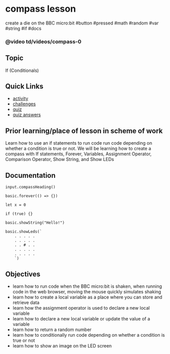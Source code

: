 # compass lesson

create a die on the BBC micro:bit #button #pressed #math #random #var #string #if #docs

### @video td/videos/compass-0

## Topic

If (Conditionals)

## Quick Links

* [activity](/microbit/lessons/compass/activity)
* [challenges](/microbit/lessons/compass/challenges)
* [quiz](/microbit/lessons/compass/quiz)
* [quiz answers](/microbit/lessons/compass/quiz-answers)

## Prior learning/place of lesson in scheme of work

Learn how to use an if statements to run code run code depending on whether a condition is true or not. We will be learning how to create a compass with If statements, Forever, Variables, Assignment Operator, Comparison Operator, Show String, and Show LEDs

## Documentation

```docs
input.compassHeading()

basic.forever(() => {})

let x = 0

if (true) {}

basic.showString("Hello!")

basic.showLeds(`
    . . . . .
    . . . . .
    . . # . .
    . . . . .
    . . . . .
    `)
```

## Objectives

* learn how to run code when the BBC micro:bit is shaken, when running code in the web browser, moving the mouse quickly simulates shaking
* learn how to create a local variable as a place where you can store and retrieve data
* learn how the assignment operator is used to declare a new local variable
* learn how to declare a new local variable or update the value of a variable
* learn how to return a random number
* learn how to conditionally run code depending on whether a condition is true or not
* learn how to show an image on the LED screen
